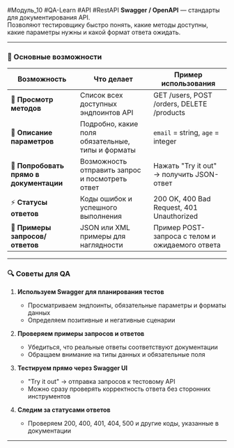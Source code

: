 #Модуль_10 #QA-Learn #API #RestAPI
**Swagger / OpenAPI** — стандарты для документирования API.  
Позволяют тестировщику быстро понять, какие методы доступны, какие параметры нужны и какой формат ответа ожидать.  

---

### 🔹 Основные возможности

| Возможность | Что делает | Пример использования |
|-------------|------------|--------------------|
| 📑 **Просмотр методов** | Список всех доступных эндпоинтов API | GET /users, POST /orders, DELETE /products |
| 📝 **Описание параметров** | Подробно, какие поля обязательные, типы и форматы | `email` = string, `age` = integer |
| 🔄 **Попробовать прямо в документации** | Возможность отправить запрос и посмотреть ответ | Нажать "Try it out" → получить JSON-ответ |
| ⚡ **Статусы ответов** | Коды ошибок и успешного выполнения | 200 OK, 400 Bad Request, 401 Unauthorized |
| 🔧 **Примеры запросов/ответов** | JSON или XML примеры для наглядности | Пример POST-запроса с телом и ожидаемого ответа |

---

### 🔍 Советы для QA

1. **Используем Swagger для планирования тестов**  
   - Просматриваем эндпоинты, обязательные параметры и форматы данных  
   - Определяем позитивные и негативные сценарии  

2. **Проверяем примеры запросов и ответов**  
   - Убедиться, что реальные ответы соответствуют документации  
   - Обращаем внимание на типы данных и обязательные поля  

3. **Тестируем прямо через Swagger UI**  
   - "Try it out" → отправка запросов к тестовому API  
   - Можно сразу проверять корректность ответа без сторонних инструментов  

4. **Следим за статусами ответов**  
   - Проверяем 200, 400, 401, 404, 500 и другие коды, указанные в документации  

---
